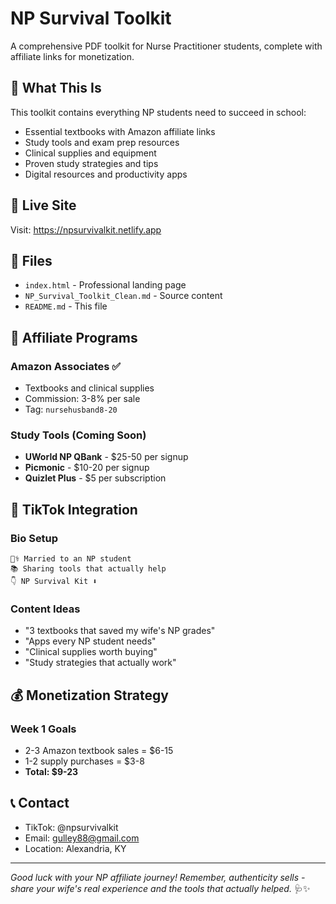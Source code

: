 # NP Survival Toolkit

A comprehensive PDF toolkit for Nurse Practitioner students, complete with affiliate links for monetization.

## 🎯 What This Is

This toolkit contains everything NP students need to succeed in school:
- Essential textbooks with Amazon affiliate links
- Study tools and exam prep resources
- Clinical supplies and equipment
- Proven study strategies and tips
- Digital resources and productivity apps

## 🚀 Live Site

Visit: https://npsurvivalkit.netlify.app

## 📁 Files

- `index.html` - Professional landing page
- `NP_Survival_Toolkit_Clean.md` - Source content
- `README.md` - This file

## 🔗 Affiliate Programs

### Amazon Associates ✅
- Textbooks and clinical supplies
- Commission: 3-8% per sale
- Tag: `nursehusband8-20`

### Study Tools (Coming Soon)
- **UWorld NP QBank** - $25-50 per signup
- **Picmonic** - $10-20 per signup  
- **Quizlet Plus** - $5 per subscription

## 📱 TikTok Integration

### Bio Setup
```
👩‍⚕️ Married to an NP student
📚 Sharing tools that actually help
👇 NP Survival Kit ⬇️
```

### Content Ideas
- "3 textbooks that saved my wife's NP grades"
- "Apps every NP student needs"
- "Clinical supplies worth buying"
- "Study strategies that actually work"

## 💰 Monetization Strategy

### Week 1 Goals
- 2-3 Amazon textbook sales = $6-15
- 1-2 supply purchases = $3-8
- **Total: $9-23**

## 📞 Contact

- TikTok: @npsurvivalkit
- Email: gulley88@gmail.com
- Location: Alexandria, KY

---

*Good luck with your NP affiliate journey! Remember, authenticity sells - share your wife's real experience and the tools that actually helped.* 🩺✨